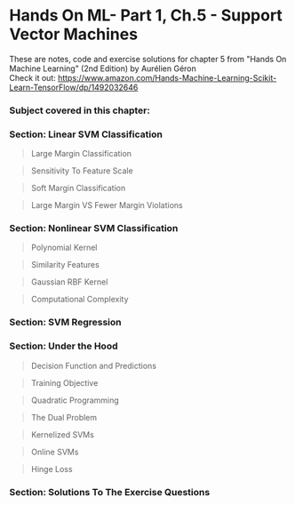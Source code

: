 # Hands On ML- Part 1, Ch.5 - Support Vector Machines

These are notes, code and exercise solutions for chapter 5 from "Hands On Machine Learning" (2nd Edition) by Aurélien Géron
<br>
Check it out: https://www.amazon.com/Hands-Machine-Learning-Scikit-Learn-TensorFlow/dp/1492032646

<h3>Subject covered in this chapter:</h3>

<h3>Section: Linear SVM Classification</h3>
<blockquote>Large Margin Classification</blockquote>
<blockquote>Sensitivity To Feature Scale</blockquote>
<blockquote>Soft Margin Classification</blockquote>
<blockquote>Large Margin VS Fewer Margin Violations</blockquote>

<h3>Section: Nonlinear SVM Classification</h3>
<blockquote>Polynomial Kernel</blockquote>
<blockquote>Similarity Features</blockquote>
<blockquote>Gaussian RBF Kernel</blockquote>
<blockquote>Computational Complexity</blockquote>

<h3>Section: SVM Regression</h3>

<h3>Section: Under the Hood</h3>
<blockquote>Decision Function and Predictions</blockquote>
<blockquote>Training Objective</blockquote>
<blockquote>Quadratic Programming</blockquote>
<blockquote>The Dual Problem</blockquote>
<blockquote>Kernelized SVMs</blockquote>
<blockquote>Online SVMs</blockquote>
<blockquote>Hinge Loss</blockquote>

<h3>Section: Solutions To The Exercise Questions</h3>
